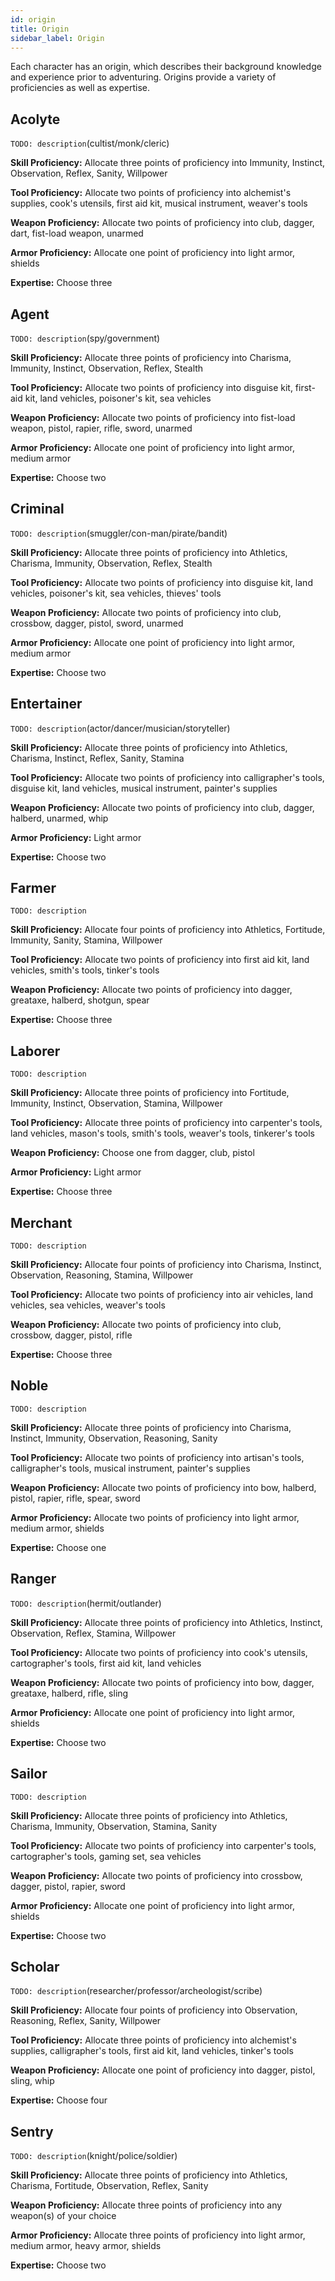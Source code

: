 ```yaml
---
id: origin
title: Origin
sidebar_label: Origin
---
```


Each character has an origin, which describes their background knowledge and experience prior to adventuring. Origins provide a variety of proficiencies as well as expertise.

## Acolyte

`TODO: description`\(cultist/monk/cleric\)

**Skill Proficiency:** Allocate three points of proficiency into Immunity, Instinct, Observation, Reflex, Sanity, Willpower

**Tool Proficiency:** Allocate two points of proficiency into alchemist's supplies, cook's utensils, first aid kit, musical instrument, weaver's tools

**Weapon Proficiency:** Allocate two points of proficiency into club, dagger, dart, fist-load weapon, unarmed

**Armor Proficiency:** Allocate one point of proficiency into light armor, shields

**Expertise:** Choose three

## Agent

`TODO: description`\(spy/government\)

**Skill Proficiency:** Allocate three points of proficiency into Charisma, Immunity, Instinct, Observation, Reflex, Stealth

**Tool Proficiency:** Allocate two points of proficiency into disguise kit, first-aid kit, land vehicles, poisoner's kit, sea vehicles

**Weapon Proficiency:** Allocate two points of proficiency into fist-load weapon, pistol, rapier, rifle, sword, unarmed

**Armor Proficiency:** Allocate one point of proficiency into light armor, medium armor

**Expertise:** Choose two

## Criminal

`TODO: description`\(smuggler/con-man/pirate/bandit\)

**Skill Proficiency:** Allocate three points of proficiency into Athletics, Charisma, Immunity, Observation, Reflex, Stealth

**Tool Proficiency:** Allocate two points of proficiency into disguise kit, land vehicles, poisoner's kit, sea vehicles, thieves' tools

**Weapon Proficiency:** Allocate two points of proficiency into club, crossbow, dagger, pistol, sword, unarmed

**Armor Proficiency:** Allocate one point of proficiency into light armor, medium armor

**Expertise:** Choose two

## Entertainer

`TODO: description`\(actor/dancer/musician/storyteller\)

**Skill Proficiency:** Allocate three points of proficiency into Athletics, Charisma, Instinct, Reflex, Sanity, Stamina

**Tool Proficiency:** Allocate two points of proficiency into calligrapher's tools, disguise kit, land vehicles, musical instrument, painter's supplies

**Weapon Proficiency:** Allocate two points of proficiency into club, dagger, halberd, unarmed, whip

**Armor Proficiency:** Light armor

**Expertise:** Choose two

## Farmer

`TODO: description`

**Skill Proficiency:** Allocate four points of proficiency into Athletics, Fortitude, Immunity, Sanity, Stamina, Willpower

**Tool Proficiency:** Allocate two points of proficiency into first aid kit, land vehicles, smith's tools, tinker's tools

**Weapon Proficiency:** Allocate two points of proficiency into dagger, greataxe, halberd, shotgun, spear

**Expertise:** Choose three

## Laborer

`TODO: description`

**Skill Proficiency:** Allocate three points of proficiency into Fortitude, Immunity, Instinct, Observation, Stamina, Willpower

**Tool Proficiency:** Allocate three points of proficiency into carpenter's tools, land vehicles, mason's tools, smith's tools, weaver's tools, tinkerer's tools

**Weapon Proficiency:** Choose one from dagger, club, pistol

**Armor Proficiency:** Light armor

**Expertise:** Choose three

## Merchant

`TODO: description`

**Skill Proficiency:** Allocate four points of proficiency into Charisma, Instinct, Observation, Reasoning, Stamina, Willpower

**Tool Proficiency:** Allocate two points of proficiency into air vehicles, land vehicles, sea vehicles, weaver's tools

**Weapon Proficiency:** Allocate two points of proficiency into club, crossbow, dagger, pistol, rifle

**Expertise:** Choose three

## Noble

`TODO: description`

**Skill Proficiency:** Allocate three points of proficiency into Charisma, Instinct, Immunity, Observation, Reasoning, Sanity

**Tool Proficiency:** Allocate two points of proficiency into artisan's tools, calligrapher's tools, musical instrument, painter's supplies

**Weapon Proficiency:** Allocate two points of proficiency into bow, halberd, pistol, rapier, rifle, spear, sword

**Armor Proficiency:** Allocate two points of proficiency into light armor, medium armor, shields

**Expertise:** Choose one

## Ranger

`TODO: description`\(hermit/outlander\)

**Skill Proficiency:** Allocate three points of proficiency into Athletics, Instinct, Observation, Reflex, Stamina, Willpower

**Tool Proficiency:** Allocate two points of proficiency into cook's utensils, cartographer's tools, first aid kit, land vehicles

**Weapon Proficiency:** Allocate two points of proficiency into bow, dagger, greataxe, halberd, rifle, sling

**Armor Proficiency:** Allocate one point of proficiency into light armor, shields

**Expertise:** Choose two

## Sailor

`TODO: description`

**Skill Proficiency:** Allocate three points of proficiency into Athletics, Charisma, Immunity, Observation, Stamina, Sanity

**Tool Proficiency:** Allocate two points of proficiency into carpenter's tools, cartographer's tools, gaming set, sea vehicles

**Weapon Proficiency:** Allocate two points of proficiency into crossbow, dagger, pistol, rapier, sword

**Armor Proficiency:** Allocate one point of proficiency into light armor, shields

**Expertise:** Choose two

## Scholar

`TODO: description`\(researcher/professor/archeologist/scribe\)

**Skill Proficiency:** Allocate four points of proficiency into Observation, Reasoning, Reflex, Sanity, Willpower

**Tool Proficiency:** Allocate three points of proficiency into alchemist's supplies, calligrapher's tools, first aid kit, land vehicles, tinker's tools

**Weapon Proficiency:** Allocate one point of proficiency into dagger, pistol, sling, whip

**Expertise:** Choose four

## Sentry

`TODO: description`\(knight/police/soldier\)

**Skill Proficiency:** Allocate three points of proficiency into Athletics, Charisma, Fortitude, Observation, Reflex, Sanity

**Weapon Proficiency:** Allocate three points of proficiency into any weapon\(s\) of your choice

**Armor Proficiency:** Allocate three points of proficiency into light armor, medium armor, heavy armor, shields

**Expertise:** Choose two
